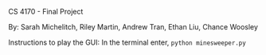 CS 4170 - Final Project

By: Sarah Michelitch, Riley Martin, Andrew Tran, Ethan Liu, Chance Woosley

Instructions to play the GUI: In the terminal enter, `python minesweeper.py`
